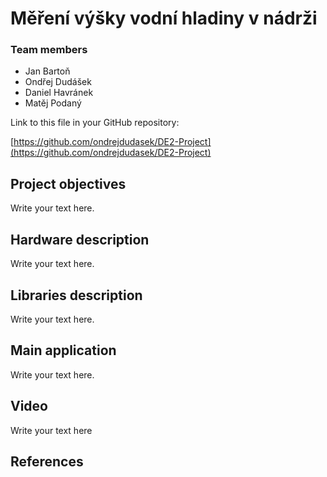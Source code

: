 # Měření výšky vodní hladiny v nádrži

### Team members

* Jan Bartoň
* Ondřej Dudášek
* Daniel Havránek
* Matěj Podaný

Link to this file in your GitHub repository:

[https://github.com/ondrejdudasek/DE2-Project](https://github.com/ondrejdudasek/DE2-Project)


## Project objectives

Write your text here.


## Hardware description

Write your text here.


## Libraries description

Write your text here.

## Main application

Write your text here.

## Video

Write your text here

## References

